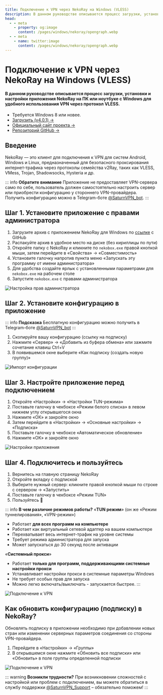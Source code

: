```yaml
---
title: Подключение к VPN через NekoRay на Windows (VLESS)
description: В данном руководстве описывается процесс загрузки, установки и настройки приложения NekoRay на ПК или ноутбуке с Windows для удобного использования VPN через протокол VLESS.
head:
  - - meta
    - property: og:image
      content: /pages/windows/nekoray/opengraph.webp
  - - meta
    - name: twitter:image
      content: /pages/windows/nekoray/opengraph.webp
---
```


# Подключение к VPN через NekoRay на Windows (VLESS)

#### В данном руководстве описывается процесс загрузки, установки и настройки приложения NekoRay на ПК или ноутбуке с Windows для удобного использования VPN через протокол VLESS.

* Требуется Windows 8 или новее.
* [Загрузить (v4.0.1) →](https://github.com/MatsuriDayo/nekoray/releases/download/4.0.1/nekoray-4.0.1-2024-12-12-windows64.zip)
* [Официальный сайт проекта →](https://en.nekoray.org/)
* [Репозиторий GitHub →](https://github.com/MatsuriDayo/nekoray)


## Введение

NekoRay — это клиент для подключения к VPN для систем Android, Windows и Linux, предназначенный для безопасного проксирования интернет‑трафика через протоколы семейства v2Ray, таких как VLESS, VMess, Trojan, Shadowsocks, Hysteria и др.

::: info **Обратите внимание** 
Приложение не предоставляет VPN-сервера само по себе, пользователь должен самостоятельно настроить сервер или приобрести конфигурацию у стороннего VPN-провайдера. Получить конфигурацию можно в Telegram-боте [@SaturnVPN_bot](https://yagla.tv/cmHVGSN).
:::

## Шаг 1. Установите приложение с правами администратора

1. Загрузите архив с приложением NekoRay для Windows по [ссылке](https://github.com/MatsuriDayo/nekoray/releases/download/4.0.1/nekoray-4.0.1-2024-12-12-windows64.zip) с GitHub
2. Распакуйте архив в удобное место на диске (без кириллицы по пути)
3. Откройте папку с NekoRay и кликните по `nekobox.exe` правой кнопкой мыши, затем перейдите в «Свойства» → «Совместимость»
4. Установите галочку напротив пункта меню «Запускать эту программу от имени администратора»
5. Для удобства создайте ярлык с установленными параметрами для `nekobox.exe` на рабочем столе
6. Запустите `nekobox.exe` с правами администратора

![Настройка прав администратора](/pages/windows/nekoray/1.webp)

## Шаг 2. Установите конфигурацию в приложение

::: info **Подсказка** 
Бесплатную конфигурацию можно получить в Telegram-боте [@SaturnVPN_bot](https://yagla.tv/cmHVGSN)
:::

1. Скопируйте вашу конфигурацию (ссылку на подписку)
2. Нажмите «Сервер» → «Добавить из буфера обмена» или зажмите сочетание клавиш Ctrl+V
3. В появившемся окне выберите «Как подписку (создать новую группу)»

![Импорт конфигурации](/pages/windows/nekoray/2.webp)

## Шаг 3. Настройте приложение перед подключением

1. Откройте «Настройки» → «Настройки TUN-режима»
2. Поставьте галочку в чекбоксе «Режим белого списка» в левом нижнем углу открывшегося окна
3. Нажмите «ОК» и закройте окно
4. Затем перейдите в «Настройки» → «Основные настройки» → «Подписка»
5. Поставьте галочку в чекбоксе «Автоматическое обновление»
6. Нажмите «ОК» и закройте окно

![Настройки приложения](/pages/windows/nekoray/3.webp)

## Шаг 4. Подключитесь и пользуйтесь

1. Вернитесь на главную страницу NekoRay
2. Откройте вкладку с подпиской
3. Выберите нужный сервер: кликните правой кнопкой мыши по строке с сервером → «Запустить»
4. Поставьте галочку в чекбоксе «Режим TUN»
5. Пользуйтесь 🙂

::: info **В чем различие режимов работы?**
«**TUN режим**» (он же «Режим туннелирования», «VPN-режим»)
* Работает **для всех программ на компьютере**
* Работает как виртуальный сетевой адаптер на вашем компьютере
* Перехватывает весь интернет-трафик на уровне системы
* Требует режима администратора для запуска
* Может запускаться до 30 секунд после активации

«**Системный прокси**»
* Работает **только для программ, поддерживающими системные настройки прокси**
* Устанавливает настройки прокси в системные параметры Windows
* Не требует особых прав для запуска
* Можно легко включать/выключать - запускается быстрее.
:::

![Подключение к VPN](/pages/windows/nekoray/4.webp)

## Как обновить конфигурацию (подписку) в NekoRay?
Обновлять подписку в приложении необходимо при добавлении новых стран или изменении серверных параметров соединения со стороны VPN-провайдера.
1. Перейдите в «Настройки» → «Группы»
2. В открывшемся окне нажмите «Обновить все подписки» или «Обновить» в поле группы определенной подписки

![Подключение к VPN](/pages/windows/nekoray/4.webp)

::: warning **Возникли трудности?** 
При возникновении сложностей с настройкой или проблем с подключением, вы можете обратиться в службу поддержки [@SaturnVPN_Support](https://t.me/SaturnVPN_Support) – обязательно поможем!
:::